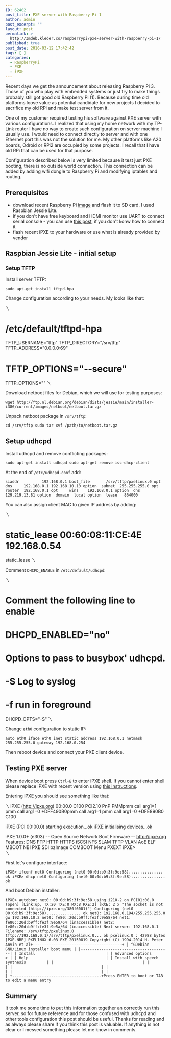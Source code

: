 ```yaml
---
ID: 62402
post_title: PXE server with Raspberry Pi 1
author: admin
post_excerpt: ""
layout: post
permalink: >
  http://3mdeb.kleder.co/raspberrypi/pxe-server-with-raspberry-pi-1/
published: true
post_date: 2016-03-12 17:42:42
tags: [ ]
categories:
  - RaspberryPi
  - PXE
  - iPXE
---
```

Recent days we get the announcement about releasing Raspberry Pi 3. Those of you who play with embedded systems or just try to make things probably still got good old Raspberry Pi (1). Because during time old platforms loose value as potential candidate for new projects I decided to sacrifice my old RPi and make test server from it.

One of my customer required testing his software against PXE server with various configurations. I realized that using my home network with my TP-Link router I have no way to create such configuration on server machine I usually use. I would need to connect directly to server and with one Ethernet port this was not the solution for me. My other platforms like A20 boards, Odroid or RPi2 are occupied by some projects. I recall that I have old RPi that can be used for that purpose.

Configuration described below is very limited because it test just PXE booting, there is no outside world connection. This connection can be added by adding wifi dongle to Raspberry Pi and modifying iptables and routing.

## Prerequisites

*   download recent Raspberry Pi [image][1] and flash it to SD card. I used Raspbian Jessie Lite.
*   if you don't have free keyboard and HDMI monitor use UART to connect serial console - you can use [this post][2], if you don't konw how to connect it
*   flash recent iPXE to your hardware or use what is already provided by vendor

## Raspbian Jessie Lite - initial setup

### Setup TFTP

Install server TFTP:

`sudo apt-get install tftpd-hpa`

Change configuration according to your needs. My looks like that:

\``\`

# /etc/default/tftpd-hpa

TFTP_USERNAME="tftp" TFTP_DIRECTORY="/srv/tftp" TFTP_ADDRESS="0.0.0.0:69"

# TFTP_OPTIONS="--secure"

TFTP_OPTIONS="" \``\`

Download netboot files for Debian, which we will use for testing purposes:

`wget http://ftp.nl.debian.org/debian/dists/jessie/main/installer-i386/current/images/netboot/netboot.tar.gz`

Unpack netboot package in `/srv/tftp`:

`cd /srv/tftp
sudo tar xvf /path/to/netboot.tar.gz`

## Setup udhcpd

Install udhcpd and remove conflicting packages:

`sudo apt-get install udhcpd
sudo apt-get remove isc-dhcp-client`

At the end of `/etc/udhcpd.conf` add:

`siaddr          192.168.0.1
boot_file       /srv/tftp/pxelinux.0
opt     dns     192.168.0.1 192.168.10.10
option  subnet  255.255.255.0
opt     router  192.168.0.1
opt     wins    192.168.0.1
option  dns     129.219.13.81
option  domain  local
option  lease   864000`

You can also assign client MAC to given IP address by adding:

\``\`

# static_lease 00:60:08:11:CE:4E 192.168.0.54

static_lease \``\`

Comment `DHCPD_ENABLE` in `/etc/default/udhcpd`:

\``\`

# Comment the following line to enable

# DHCPD_ENABLED="no"

# Options to pass to busybox' udhcpd.

#

# -S Log to syslog

# -f run in foreground

DHCPD_OPTS="-S" \``\`

Change `eth0` configuration to static IP:

`auto eth0
iface eth0 inet static
        address 192.168.0.1
        netmask 255.255.255.0
        gateway 192.168.0.254`

Then reboot device and connect your PXE client device.

## Testing PXE server

When device boot press `Ctrl-B` to enter iPXE shell. If you cannot enter shell please replace iPXE with recent version using [this instructions][3].

Entering iPXE you should see something like that:

\``\` iPXE (http://ipxe.org) 00:00.0 C100 PCI2.10 PnP PMMpmm call arg1=1 pmm call arg1=0 +DFF490B0pmm call arg1=1 pmm call arg1=0 +DFE890B0 C100

iPXE (PCI 00:00.0) starting execution...ok iPXE initialising devices...ok

iPXE 1.0.0+ (e303) -- Open Source Network Boot Firmware -- http://ipxe.org Features: DNS FTP HTTP HTTPS iSCSI NFS SLAM TFTP VLAN AoE ELF MBOOT NBI PXE SDI bzImage COMBOOT Menu PXEXT iPXE>  
\``\`

First let's configure interface:

`iPXE> ifconf net0
Configuring (net0 00:0d:b9:3f:9e:58)............... ok
iPXE> dhcp net0
Configuring (net0 00:0d:b9:3f:9e:58)............... ok`

And boot Debian installer:

`iPXE> autoboot
net0: 00:0d:b9:3f:9e:58 using i210-2 on PCI01:00.0 (open)
  [Link:up, TX:20 TXE:0 RX:8 RXE:2]
  [RXE: 2 x "The socket is not connected (http://ipxe.org/380f6001)"]
Configuring (net0 00:0d:b9:3f:9e:58)............... ok
net0: 192.168.0.194/255.255.255.0 gw 192.168.10.2
net0: fe80::20d:b9ff:fe3f:9e58/64
net1: fe80::20d:b9ff:fe3f:9e59/64 (inaccessible)
net2: fe80::20d:b9ff:fe3f:9e5a/64 (inaccessible)
Next server: 192.168.0.1
Filename: /srv/tftp/pxelinux.0
tftp://192.168.0.1//srv/tftp/pxelinux.0... ok
pxelinux.0 : 42988 bytes [PXE-NBP]
PXELINUX 6.03 PXE 20150819 Copyright (C) 1994-2014 H. Peter Anvin et al+---------------------------------------+
| ^GDebian GNU/Linux installer boot menu |
|---------------------------------------|
| Install                               |
| Advanced options                    > |
| Help                                  |
| Install with speech synthesis         |
|                                       |
|                                       |
|                                       |
|                                       |
|                                       |
|                                       |
+---------------------------------------+Press ENTER to boot or TAB to edit a menu entry`

## Summary

It took me some time to put this information together an correctly run this server, so for future reference and for those confused with udhcpd and other tools configuration this post should be useful. Thanks for reading and as always please share if you think this post is valuable. If anything is not clear or I messed something please let me know in comments.

 [1]: https://www.raspberrypi.org/downloads/raspbian/
 [2]: http://elinux.org/RPi_Serial_Connection
 [3]: https://www.coreboot.org/IPXE